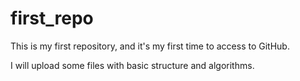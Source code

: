 # first_repo
This is my first repository, and it's my first time to access to GitHub.

I will upload some files with basic structure and algorithms.
